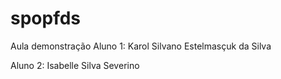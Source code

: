 # spopfds
Aula demonstração
Aluno 1: Karol Silvano Estelmasçuk da Silva

Aluno 2: Isabelle Silva Severino

